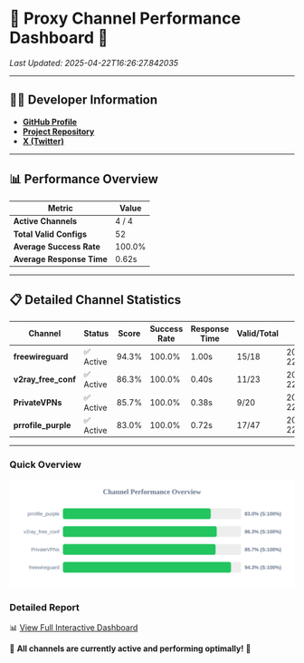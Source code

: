 # 🌟 Proxy Channel Performance Dashboard 🌟

_Last Updated: 2025-04-22T16:26:27.842035_

---

## 👩‍💻 Developer Information

- **[GitHub Profile](https://github.com/4n0nymou3)**  
- **[Project Repository](https://github.com/4n0nymou3/multi-proxy-config-fetcher)**  
- **[X (Twitter)](https://x.com/4n0nymou3)**  

---

## 📊 Performance Overview

| Metric                | Value       |
|-----------------------|-------------|
| **Active Channels**   | 4 / 4       |
| **Total Valid Configs** | 52          |
| **Average Success Rate** | 100.0%      |
| **Average Response Time** | 0.62s       |

---

## 📋 Detailed Channel Statistics

| Channel          | Status     | Score  | Success Rate | Response Time | Valid/Total | Last Success               |
|------------------|------------|--------|--------------|---------------|-------------|----------------------------|
| **freewireguard**  | ✅ Active  | 94.3%  | 100.0% | 1.00s         | 15/18       | 2025-04-22T16:26:27.840220 |
| **v2ray_free_conf**  | ✅ Active  | 86.3%  | 100.0% | 0.40s         | 11/23       | 2025-04-22T16:26:26.402302 |
| **PrivateVPNs**  | ✅ Active  | 85.7%  | 100.0% | 0.38s         | 9/20       | 2025-04-22T16:26:26.815819 |
| **prrofile_purple**  | ✅ Active  | 83.0%  | 100.0% | 0.72s         | 17/47       | 2025-04-22T16:26:25.935820 |

---

### Quick Overview
<div align="center">
  <a href="https://raw.githubusercontent.com/nullluser/NullRepo/refs/heads/main/assets/channel_stats_chart.svg">
    <img src="https://raw.githubusercontent.com/nullluser/NullRepo/refs/heads/main/assets/channel_stats_chart.svg" alt="Source Performance Statistics" width="800">
  </a>
</div>

### Detailed Report
📊 [View Full Interactive Dashboard](https://htmlpreview.github.io/?https://github.com/nullluser/NullRepo/blob/main/assets/performance_report.html)

🎉 **All channels are currently active and performing optimally!** 🎉
